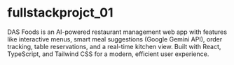 # fullstackprojct_01
DAS Foods is an AI-powered restaurant management web app with features like interactive menus, smart meal suggestions (Google Gemini API), order tracking, table reservations, and a real-time kitchen view. Built with React, TypeScript, and Tailwind CSS for a modern, efficient user experience.
